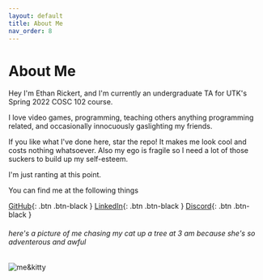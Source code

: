 ```yaml
---
layout: default
title: About Me
nav_order: 8
---
```

# About Me

Hey I'm Ethan Rickert, and I'm currently an undergraduate TA for UTK's Spring 2022 COSC 102 course.

I love video games, programming, teaching others anything programming related, and occasionally innocuously gaslighting my friends.

If you like what I've done here, star the repo! It makes me look cool and costs nothing whatsoever. Also my ego is fragile so I need a lot of those suckers to build up my self-esteem.

I'm just ranting at this point.

You can find me at the following things

[GitHub](https://github.com/Ethan0429){: .btn .btn-black }
[LinkedIn](https://www.linkedin.com/in/ethan-rickert-7817101b6/){: .btn .btn-black }
[Discord](https://discord.com/users/191347573464760324/){: .btn .btn-black }

###### here's a picture of me chasing my cat up a tree at 3 am because she's so adventerous and awful
![me&kitty](../img/kat.png)